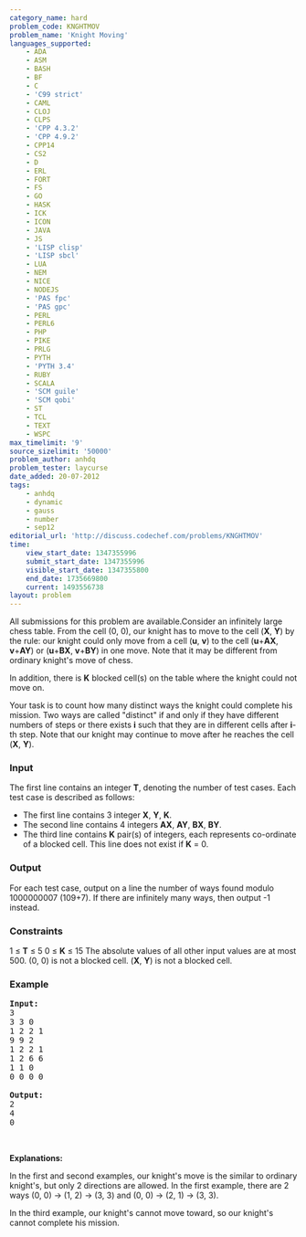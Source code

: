 ```yaml
---
category_name: hard
problem_code: KNGHTMOV
problem_name: 'Knight Moving'
languages_supported:
    - ADA
    - ASM
    - BASH
    - BF
    - C
    - 'C99 strict'
    - CAML
    - CLOJ
    - CLPS
    - 'CPP 4.3.2'
    - 'CPP 4.9.2'
    - CPP14
    - CS2
    - D
    - ERL
    - FORT
    - FS
    - GO
    - HASK
    - ICK
    - ICON
    - JAVA
    - JS
    - 'LISP clisp'
    - 'LISP sbcl'
    - LUA
    - NEM
    - NICE
    - NODEJS
    - 'PAS fpc'
    - 'PAS gpc'
    - PERL
    - PERL6
    - PHP
    - PIKE
    - PRLG
    - PYTH
    - 'PYTH 3.4'
    - RUBY
    - SCALA
    - 'SCM guile'
    - 'SCM qobi'
    - ST
    - TCL
    - TEXT
    - WSPC
max_timelimit: '9'
source_sizelimit: '50000'
problem_author: anhdq
problem_tester: laycurse
date_added: 20-07-2012
tags:
    - anhdq
    - dynamic
    - gauss
    - number
    - sep12
editorial_url: 'http://discuss.codechef.com/problems/KNGHTMOV'
time:
    view_start_date: 1347355996
    submit_start_date: 1347355996
    visible_start_date: 1347355800
    end_date: 1735669800
    current: 1493556738
layout: problem
---
```

All submissions for this problem are available.Consider an infinitely large chess table. From the cell (0, 0), our knight has to move to the cell (**X**, **Y**) by the rule: our knight could only move from a cell (**u**, **v**) to the cell (**u**+**AX**, **v**+**AY**) or (**u**+**BX**, **v**+**BY**) in one move. Note that it may be different from ordinary knight's move of chess.

In addition, there is **K** blocked cell(s) on the table where the knight could not move on.

Your task is to count how many distinct ways the knight could complete his mission. Two ways are called "distinct" if and only if they have different numbers of steps or there exists **i** such that they are in different cells after **i**-th step. Note that our knight may continue to move after he reaches the cell (**X**, **Y**).

### Input

The first line contains an integer **T**, denoting the number of test cases. Each test case is described as follows:

- The first line contains 3 integer **X**, **Y**, **K**.
- The second line contains 4 integers **AX**, **AY**, **BX**, **BY**.
- The third line contains **K** pair(s) of integers, each represents co-ordinate of a blocked cell. This line does not exist if **K** = 0.

### Output

For each test case, output on a line the number of ways found modulo 1000000007 (109+7). If there are infinitely many ways, then output -1 instead.

### Constraints

1 ≤ **T** ≤ 5
0 ≤ **K** ≤ 15
The absolute values of all other input values are at most 500.
(0, 0) is not a blocked cell.
(**X**, **Y**) is not a blocked cell.

### Example

<pre>
<b>Input:</b>
3
3 3 0
1 2 2 1
9 9 2
1 2 2 1
1 2 6 6
1 1 0
0 0 0 0

<b>Output:</b>
2
4
0


</pre>
**Explanations:**

In the first and second examples, our knight's move is the similar to ordinary knight's, but only 2 directions are allowed. In the first example, there are 2 ways (0, 0) -&gt; (1, 2) -&gt; (3, 3) and (0, 0) -&gt; (2, 1) -&gt; (3, 3).

In the third example, our knight's cannot move toward, so our knight's cannot complete his mission.
